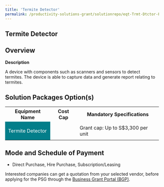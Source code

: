 ```yaml
---
title: 'Termite Detector'
permalink: /productivity-solutions-grant/solutionrepo/eqt-Trmt-Dtctor-Pst-Mngmnt
---
```


## Termite Detector

## Overview

**Description**

A device with components such as scanners and sensors to detect termites. The device is able to capture data and generate report relating to termites.

## Solution Packages Option(s)

<table>
<tr>
<th><b>Equipment Name</b></th>
<th><b>Cost Cap</b></th>
<th><b>Mandatory Specifications</b></th>
</tr>
<tr>
<td style='padding: 10px; background-color: #037E8A; color: #FFFFFF;'>Termite Detector</td>
<td style='padding: 10px;'></td>
<td style='padding: 10px;'>Grant cap: Up to S$3,300 per unit</td>
</tr>
</table>

## Mode and Schedule of Payment

 - Direct Purchase, Hire Purchase, Subscription/Leasing

Interested companies can get a quotation from your selected vendor, before applying for the PSG through the <a href='https://www.businessgrants.gov.sg/' target='_blank' rel='noopener'>Business Grant Portal (BGP)</a>.

<script src="/jquery/resize-tables.js"></script>
